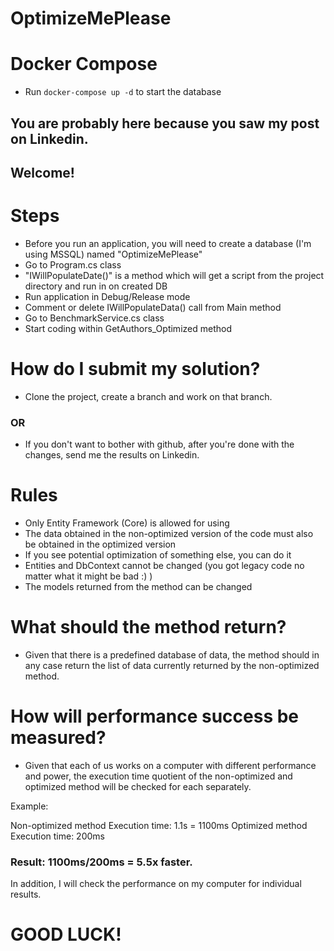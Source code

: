 # OptimizeMePlease

# Docker Compose

- Run `docker-compose up -d` to start the database

## You are probably here because you saw my post on Linkedin.
## Welcome!

# Steps

- Before you run an application, you will need to create a database (I'm using MSSQL) named "OptimizeMePlease"
- Go to Program.cs class
- "IWillPopulateDate()" is a method which will get a script from the project directory and run in on created DB
- Run application in Debug/Release mode
- Comment or delete IWillPopulateData() call from Main method
- Go to BenchmarkService.cs class
- Start coding within GetAuthors_Optimized method

# How do I submit my solution?

- Clone the project, create a branch and work on that branch.

### OR

- If you don't want to bother with github, after you're done with the changes, send me the results on Linkedin.

# Rules

- Only Entity Framework (Core) is allowed for using
- The data obtained in the non-optimized version of the code must also be obtained in the optimized version
- If you see potential optimization of something else, you can do it
- Entities and DbContext cannot be changed (you got legacy code no matter what it might be bad :) )
- The models returned from the method can be changed

# What should the method return?

- Given that there is a predefined database of data, the method should in any case return the list of data currently returned by the non-optimized method.

# How will performance success be measured?

- Given that each of us works on a computer with different performance and power, the execution time quotient of the non-optimized and optimized method will be checked for each separately.

Example:

Non-optimized method Execution time: 1.1s = 1100ms
Optimized method Execution time: 200ms

### Result: 1100ms/200ms = 5.5x faster.

In addition, I will check the performance on my computer for individual results.

# GOOD LUCK!
